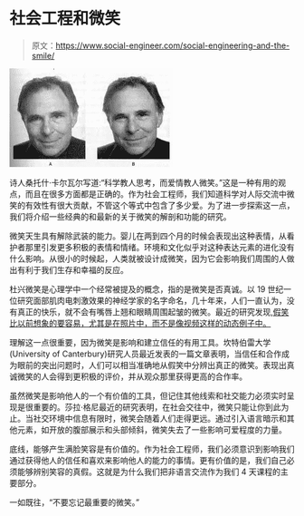 # 社会工程和微笑

> 原文：<https://www.social-engineer.com/social-engineering-and-the-smile/>

[![realvsfakesmile](img/6f9bb70dd936a03e0b5343873ad6b970.png)](https://www.social-engineer.com/wp-content/uploads/2013/07/realvsfakesmile.jpeg)

诗人桑托什·卡尔瓦尔写道:“科学教人思考，而爱情教人微笑。”这是一种有用的观点，而且在很多方面都是正确的。作为社会工程师，我们知道科学对人际交流中微笑的有效性有很大贡献，不管这个等式中包含了多少爱。为了进一步探索这一点，我们将介绍一些经典的和最新的关于微笑的解剖和功能的研究。

微笑天生具有解除武装的能力。婴儿在两到四个月的时候会表现出这种表情，从看护者那里引发更多积极的表情和情绪。环境和文化似乎对这种表达元素的进化没有什么影响。从很小的时候起，人类就被设计成微笑，因为它会影响我们周围的人做出有利于我们生存和幸福的反应。

杜兴微笑是心理学中一个经常被提及的概念，指的是微笑是否真诚。以 19 世纪一位研究面部肌肉电刺激效果的神经学家的名字命名，几十年来，人们一直认为，没有真正的快乐，就不会有嘴唇上翘和眼睛周围起皱的微笑。最近的研究发现,[假笑比以前想象的要容易，尤其是在照片中，而不是像视频这样的动态例子中。](https://www.spring.org.uk/2010/06/duchenne-key-to-a-genuine-smile.php "Fake Smile")

理解这一点很重要，因为微笑是影响和建立信任的有用工具。坎特伯雷大学(University of Canterbury)研究人员最近发表的一篇文章表明，当信任和合作成为眼前的突出问题时，人们可以相当准确地从假笑中分辨出真正的微笑。表现出真诚微笑的人会得到更积极的评价，并从观众那里获得更高的合作率。

虽然微笑是影响他人的一个有价值的工具，但记住其他线索和社交能力必须实时呈现是很重要的。莎拉·格尼最近的研究表明，在社会交往中，微笑只能让你到此为止。当社交环境中信息有限时，微笑会随着人们走得更远。通过引入语言暗示和其他元素，如开放的腹部展示和头部倾斜，微笑失去了一些影响可爱程度的力量。

底线，能够产生满脸笑容是有价值的。作为社会工程师，我们必须意识到影响我们通过获得他人的信任和喜欢来影响他人的能力的事情。更有价值的是，我们自己必须能够辨别笑容的真假。这就是为什么我们把非语言交流作为我们 4 天课程的主要部分。

一如既往，“不要忘记最重要的微笑。”
